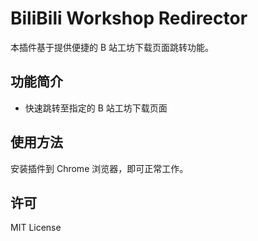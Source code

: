 # BiliBili Workshop Redirector

本插件基于提供便捷的 B 站工坊下载页面跳转功能。

## 功能简介

- 快速跳转至指定的 B 站工坊下载页面

## 使用方法

安装插件到 Chrome 浏览器，即可正常工作。

## 许可

MIT License